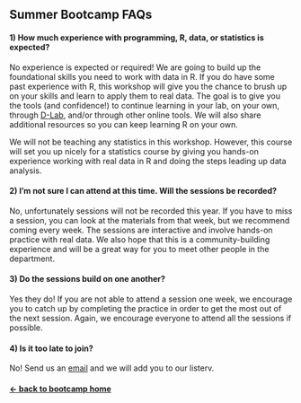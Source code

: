 ## Summer Bootcamp FAQs
#### 1) How much experience with programming, R, data, or statistics is expected?

No experience is expected or required! We are going to build up the foundational skills you need to work with data in R. If you do have some past experience with R, this workshop will give you the chance to brush up on your skills and learn to apply them to real data. The goal is to give you the tools (and confidence!) to continue learning in your lab, on your own, through [D-Lab](https://dlab.berkeley.edu/home), and/or through other online tools. We will also share additional resources so you can keep learning R on your own.

We will not be teaching any statistics in this workshop. However, this course will set you up nicely for a statistics course by giving you hands-on experience working with real data in R and doing the steps leading up data analysis. 


#### 2) I’m not sure I can attend at this time. Will the sessions be recorded?


No, unfortunately sessions will not be recorded this year. If you have to miss a session, you can look at the materials from that week, but we recommend coming every week. The sessions are interactive and involve hands-on practice with real data. We also hope that this is a community-building experience and will be a great way for you to meet other people in the department.

#### 3) Do the sessions build on one another?
Yes they do! If you are not able to attend a session one week, we encourage you to catch up by completing the practice in order to get the most out of the next session. Again, we encourage everyone to attend all the sessions if possible.

#### 4) Is it too late to join? 
No! Send us an [email](mailto:victoria_keating@berkeley.edu) and we will add you to our listerv.


#### [<- back to bootcamp home](https://ucb-psychology-quack.github.io/site/Bootcamp_2025/bootcamp2025)
